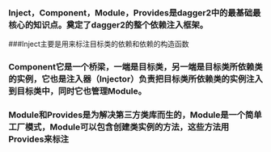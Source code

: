 ### Inject，Component，Module，Provides是dagger2中的最基础最核心的知识点。奠定了dagger2的整个依赖注入框架。

###Inject主要是用来标注目标类的依赖和依赖的构造函数
### Component它是一个桥梁，一端是目标类，另一端是目标类所依赖类的实例，它也是注入器（Injector）负责把目标类所依赖类的实例注入到目标类中，同时它也管理Module。
### Module和Provides是为解决第三方类库而生的，Module是一个简单工厂模式，Module可以包含创建类实例的方法，这些方法用Provides来标注


